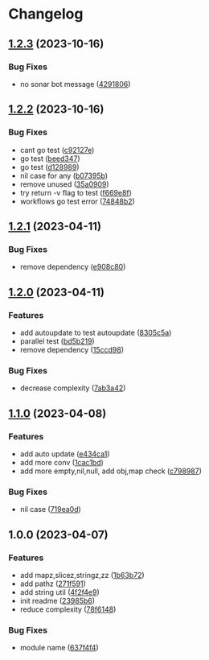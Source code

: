 # Changelog

## [1.2.3](https://github.com/psioz-org/go-util/compare/v1.2.2...v1.2.3) (2023-10-16)


### Bug Fixes

* no sonar bot message ([4291806](https://github.com/psioz-org/go-util/commit/4291806836a11b053502ee6f2837d6f3a772ac6a))

## [1.2.2](https://github.com/psioz-org/go-util/compare/v1.2.1...v1.2.2) (2023-10-16)


### Bug Fixes

* cant go test ([c92127e](https://github.com/psioz-org/go-util/commit/c92127e39e4674da2dbd0fd503246e2f89fb07d1))
* go test ([beed347](https://github.com/psioz-org/go-util/commit/beed34727e97e3239411f307e0ed94b8d6bb4ed7))
* go test ([d128989](https://github.com/psioz-org/go-util/commit/d12898972ca9463afcf2c5ec98b8d9bdaf05302b))
* nil case for any ([b07395b](https://github.com/psioz-org/go-util/commit/b07395bc24f2f1e7e04c1756cdc6c0a92eaae0c5))
* remove unused ([35a0909](https://github.com/psioz-org/go-util/commit/35a0909cf7d13ac360ca68e47407da602d88b57f))
* try return -v flag to test ([f669e8f](https://github.com/psioz-org/go-util/commit/f669e8fb700a366f26867c189a285fcfc8e445ae))
* workflows go test error ([74848b2](https://github.com/psioz-org/go-util/commit/74848b25c6eb0aa25093d28afdd6a0d3ddaf9da6))

## [1.2.1](https://github.com/zev-zakaryan/go-util/compare/v1.2.0...v1.2.1) (2023-04-11)


### Bug Fixes

* remove dependency ([e908c80](https://github.com/zev-zakaryan/go-util/commit/e908c80dd6b0baec4b06383d94f2520401952748))

## [1.2.0](https://github.com/zev-zakaryan/go-util/compare/v1.1.0...v1.2.0) (2023-04-11)


### Features

* add autoupdate to test autoupdate ([8305c5a](https://github.com/zev-zakaryan/go-util/commit/8305c5a2cb4a9571df8ad068fac4df6e92b35ac3))
* parallel test ([bd5b219](https://github.com/zev-zakaryan/go-util/commit/bd5b2199a6fc61268d8bfa95d6bf61e4a012ce5a))
* remove dependency ([15ccd98](https://github.com/zev-zakaryan/go-util/commit/15ccd982c7f0eb2b68e856724a9b447087502ba8))


### Bug Fixes

* decrease complexity ([7ab3a42](https://github.com/zev-zakaryan/go-util/commit/7ab3a42a216b6ea6619e4a5006990521071111ad))

## [1.1.0](https://github.com/zev-zakaryan/go-util/compare/v1.0.0...v1.1.0) (2023-04-08)


### Features

* add auto update ([e434ca1](https://github.com/zev-zakaryan/go-util/commit/e434ca10767f3565ea8e01f5ef33c056a7bc8ac4))
* add more conv ([1cac1bd](https://github.com/zev-zakaryan/go-util/commit/1cac1bdcd9d0a545d234eb322002e9b45d3ae040))
* add more empty,nil,null, add obj,map check ([c798987](https://github.com/zev-zakaryan/go-util/commit/c798987ef92056aa2eaa8c12282e5abaee4dc235))


### Bug Fixes

* nil case ([719ea0d](https://github.com/zev-zakaryan/go-util/commit/719ea0d3d79c2933d46cbc42e4d5a95b3a2981cd))

## 1.0.0 (2023-04-07)


### Features

* add mapz,slicez,stringz,zz ([1b63b72](https://github.com/zev-zakaryan/go-util/commit/1b63b72e0d96a0e56fdfe91149a372e4929c08e1))
* add pathz ([271f591](https://github.com/zev-zakaryan/go-util/commit/271f591b69a666ac070c20c76a509a7442e821a2))
* add string util ([4f2f4e9](https://github.com/zev-zakaryan/go-util/commit/4f2f4e9073743cf75a4f6aeb9ade5edd3eca06f3))
* init readme ([23985b6](https://github.com/zev-zakaryan/go-util/commit/23985b679cc6c0cad2a9d91eb0776c3a69a81060))
* reduce complexity ([78f6148](https://github.com/zev-zakaryan/go-util/commit/78f614874c0c5991403bad8195dca44b98a9c37f))


### Bug Fixes

* module name ([637f4f4](https://github.com/zev-zakaryan/go-util/commit/637f4f4cfdcd7664e1b832d03c98fd157fd4a74f))
